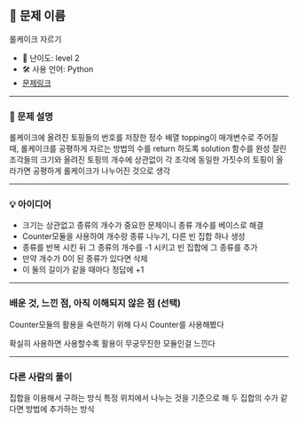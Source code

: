 ## 📘 문제 이름
롤케이크 자르기

- 🧩 난이도: level 2
- 🛠 사용 언어: Python
- [문제링크](https://school.programmers.co.kr/learn/courses/30/lessons/132265)

---

### 🧠 문제 설명
롤케이크에 올려진 토핑들의 번호를 저장한 정수 배열 topping이 매개변수로 주어질 때, 롤케이크를 공평하게 자르는 방법의 수를 return 하도록 solution 함수를 완성
잘린 조각들의 크기와 올려진 토핑의 개수에 상관없이 각 조각에 동일한 가짓수의 토핑이 올라가면 공평하게 롤케이크가 나누어진 것으로 생각

---

### 💡 아이디어
- 크기는 상관없고 종류의 개수가 중요한 문제이니 종류 개수를 베이스로 해결
- Counter모듈을 사용하여 개수랑 종류 나누기, 다른 빈 집합 하나 생성
- 종류를 반복 시킨 뒤 그 종류의 개수를 -1 시키고 빈 집합에 그 종류를 추가
- 만약 개수가 0이 된 종류가 있다면 삭제
- 이 둘의 길이가 같을 때마다 정답에 +1

---

### 배운 것, 느낀 점, 아직 이해되지 않은 점 (선택)
Counter모듈의 활용을 숙련하기 위해 다시 Counter를 사용해봤다

확실히 사용하면 사용할수록 활용이 무궁무진한 모듈인걸 느낀다

---

### 다른 사람의 풀이
집합을 이용해서 구하는 방식
특정 위치에서 나누는 것을 기준으로 해 두 집합의 수가 같다면 방법에 추가하는 방식
